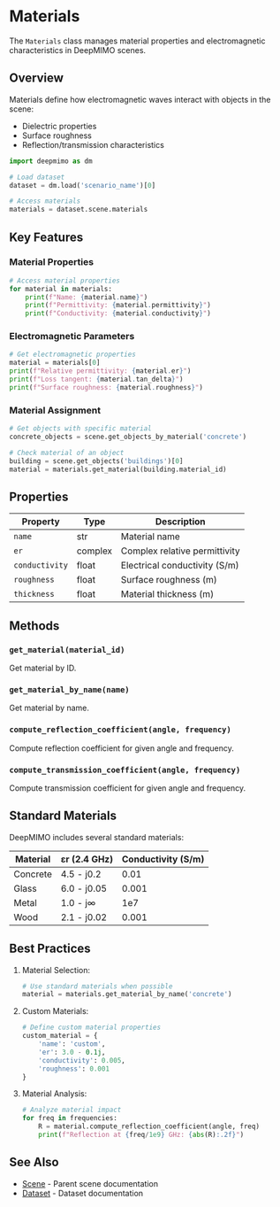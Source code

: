 # Materials

The `Materials` class manages material properties and electromagnetic characteristics in DeepMIMO scenes.

## Overview

Materials define how electromagnetic waves interact with objects in the scene:
- Dielectric properties
- Surface roughness
- Reflection/transmission characteristics

```python
import deepmimo as dm

# Load dataset
dataset = dm.load('scenario_name')[0]

# Access materials
materials = dataset.scene.materials
```

## Key Features

### Material Properties
```python
# Access material properties
for material in materials:
    print(f"Name: {material.name}")
    print(f"Permittivity: {material.permittivity}")
    print(f"Conductivity: {material.conductivity}")
```

### Electromagnetic Parameters
```python
# Get electromagnetic properties
material = materials[0]
print(f"Relative permittivity: {material.er}")
print(f"Loss tangent: {material.tan_delta}")
print(f"Surface roughness: {material.roughness}")
```

### Material Assignment
```python
# Get objects with specific material
concrete_objects = scene.get_objects_by_material('concrete')

# Check material of an object
building = scene.get_objects('buildings')[0]
material = materials.get_material(building.material_id)
```

## Properties

| Property | Type | Description |
|----------|------|-------------|
| `name` | str | Material name |
| `er` | complex | Complex relative permittivity |
| `conductivity` | float | Electrical conductivity (S/m) |
| `roughness` | float | Surface roughness (m) |
| `thickness` | float | Material thickness (m) |

## Methods

### `get_material(material_id)`
Get material by ID.

### `get_material_by_name(name)`
Get material by name.

### `compute_reflection_coefficient(angle, frequency)`
Compute reflection coefficient for given angle and frequency.

### `compute_transmission_coefficient(angle, frequency)`
Compute transmission coefficient for given angle and frequency.

## Standard Materials

DeepMIMO includes several standard materials:

| Material | εr (2.4 GHz) | Conductivity (S/m) |
|----------|--------------|-------------------|
| Concrete | 4.5 - j0.2 | 0.01 |
| Glass | 6.0 - j0.05 | 0.001 |
| Metal | 1.0 - j∞ | 1e7 |
| Wood | 2.1 - j0.02 | 0.001 |

## Best Practices

1. Material Selection:
   ```python
   # Use standard materials when possible
   material = materials.get_material_by_name('concrete')
   ```

2. Custom Materials:
   ```python
   # Define custom material properties
   custom_material = {
       'name': 'custom',
       'er': 3.0 - 0.1j,
       'conductivity': 0.005,
       'roughness': 0.001
   }
   ```

3. Material Analysis:
   ```python
   # Analyze material impact
   for freq in frequencies:
       R = material.compute_reflection_coefficient(angle, freq)
       print(f"Reflection at {freq/1e9} GHz: {abs(R):.2f}")
   ```

## See Also
- [Scene](scene.md) - Parent scene documentation
- [Dataset](dataset.md) - Dataset documentation 
